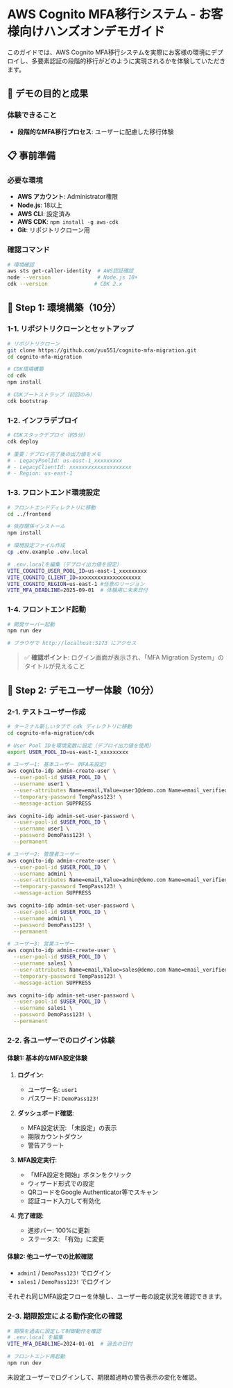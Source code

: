 # AWS Cognito MFA移行システム - お客様向けハンズオンデモガイド

このガイドでは、AWS Cognito MFA移行システムを実際にお客様の環境にデプロイし、多要素認証の段階的移行がどのように実現されるかを体験していただきます。

## 🎯 デモの目的と成果

### 体験できること
- **段階的なMFA移行プロセス**: ユーザーに配慮した移行体験

## 📋 事前準備

### 必要な環境
- **AWS アカウント**: Administrator権限
- **Node.js**: 18以上
- **AWS CLI**: 設定済み
- **AWS CDK**: `npm install -g aws-cdk`
- **Git**: リポジトリクローン用

### 確認コマンド
```bash
# 環境確認
aws sts get-caller-identity  # AWS認証確認
node --version               # Node.js 18+
cdk --version               # CDK 2.x
```

## 🚀 Step 1: 環境構築（10分）

### 1-1. リポジトリクローンとセットアップ

```bash
# リポジトリクローン
git clone https://github.com/yuu551/cognito-mfa-migration.git
cd cognito-mfa-migration

# CDK環境構築
cd cdk
npm install

# CDKブートストラップ（初回のみ）
cdk bootstrap
```

### 1-2. インフラデプロイ

```bash
# CDKスタックデプロイ（約5分）
cdk deploy

# 重要：デプロイ完了後の出力値をメモ
# - LegacyPoolId: us-east-1_xxxxxxxxx
# - LegacyClientId: xxxxxxxxxxxxxxxxxxxx
# - Region: us-east-1
```

### 1-3. フロントエンド環境設定

```bash
# フロントエンドディレクトリに移動
cd ../frontend

# 依存関係インストール
npm install

# 環境設定ファイル作成
cp .env.example .env.local

# .env.localを編集（デプロイ出力値を設定）
VITE_COGNITO_USER_POOL_ID=us-east-1_xxxxxxxxx
VITE_COGNITO_CLIENT_ID=xxxxxxxxxxxxxxxxxxxx
VITE_COGNITO_REGION=us-east-1 #任意のリージョン
VITE_MFA_DEADLINE=2025-09-01  # 体験用に未来日付
```

### 1-4. フロントエンド起動

```bash
# 開発サーバー起動
npm run dev

# ブラウザで http://localhost:5173 にアクセス
```

> ✅ **確認ポイント**: ログイン画面が表示され、「MFA Migration System」のタイトルが見えること

## 👥 Step 2: デモユーザー体験（10分）

### 2-1. テストユーザー作成

```bash
# ターミナル新しいタブで cdk ディレクトリに移動
cd cognito-mfa-migration/cdk

# User Pool IDを環境変数に設定（デプロイ出力値を使用）
export USER_POOL_ID=us-east-1_xxxxxxxxx

# ユーザー1: 基本ユーザー（MFA未設定）
aws cognito-idp admin-create-user \
  --user-pool-id $USER_POOL_ID \
  --username user1 \
  --user-attributes Name=email,Value=user1@demo.com Name=email_verified,Value=true \
  --temporary-password TempPass123! \
  --message-action SUPPRESS

aws cognito-idp admin-set-user-password \
  --user-pool-id $USER_POOL_ID \
  --username user1 \
  --password DemoPass123! \
  --permanent

# ユーザー2: 管理者ユーザー
aws cognito-idp admin-create-user \
  --user-pool-id $USER_POOL_ID \
  --username admin1 \
  --user-attributes Name=email,Value=admin@demo.com Name=email_verified,Value=true \
  --temporary-password TempPass123! \
  --message-action SUPPRESS

aws cognito-idp admin-set-user-password \
  --user-pool-id $USER_POOL_ID \
  --username admin1 \
  --password DemoPass123! \
  --permanent

# ユーザー3: 営業ユーザー
aws cognito-idp admin-create-user \
  --user-pool-id $USER_POOL_ID \
  --username sales1 \
  --user-attributes Name=email,Value=sales@demo.com Name=email_verified,Value=true \
  --temporary-password TempPass123! \
  --message-action SUPPRESS

aws cognito-idp admin-set-user-password \
  --user-pool-id $USER_POOL_ID \
  --username sales1 \
  --password DemoPass123! \
  --permanent
```

### 2-2. 各ユーザーでのログイン体験

#### 体験1: 基本的なMFA設定体験

1. **ログイン**: 
   - ユーザー名: `user1`
   - パスワード: `DemoPass123!`

2. **ダッシュボード確認**:
   - MFA設定状況: 「未設定」の表示
   - 期限カウントダウン
   - 警告アラート

3. **MFA設定実行**:
   - 「MFA設定を開始」ボタンをクリック
   - ウィザード形式での設定
   - QRコードをGoogle Authenticator等でスキャン
   - 認証コード入力して有効化

4. **完了確認**:
   - 進捗バー: 100%に更新
   - ステータス: 「有効」に変更

#### 体験2: 他ユーザーでの比較確認

- `admin1` / `DemoPass123!` でログイン
- `sales1` / `DemoPass123!` でログイン

それぞれ同じMFA設定フローを体験し、ユーザー毎の設定状況を確認できます。

### 2-3. 期限設定による動作変化の確認

```bash
# 期限を過去に設定して制御動作を確認
# .env.local を編集
VITE_MFA_DEADLINE=2024-01-01  # 過去の日付

# フロントエンド再起動
npm run dev
```

未設定ユーザーでログインして、期限超過時の警告表示の変化を確認。